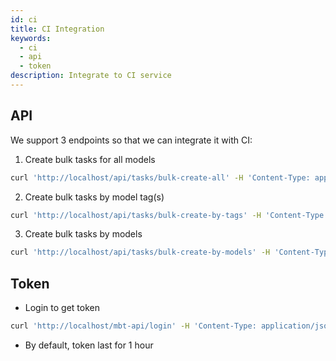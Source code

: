 ```yaml
---
id: ci
title: CI Integration
keywords:
  - ci
  - api
  - token
description: Integrate to CI service
---
```


## API

We support 3 endpoints so that we can integrate it with CI:

1. Create bulk tasks for all models

```bash
curl 'http://localhost/api/tasks/bulk-create-all' -H 'Content-Type: application/json' -H 'PHP_AUTH_USER: [TOKEN]' --data '{"title":"Bulk Tasks For All Models","generator":"random","generatorOptions":{"maxPathLength":300,"transitionCoverage":100,"placeCoverage":100},"reducer":"loop","takeScreenshots":true,"reporters":[]}'
```

2. Create bulk tasks by model tag(s)

```bash
curl 'http://localhost/api/tasks/bulk-create-by-tags' -H 'Content-Type: application/json' -H 'PHP_AUTH_USER: [TOKEN]' --data '{"title":"Bulk Tasks By Model's Tags","_tags":["shopping cart","checkout","product"],"generator":"random","generatorOptions":{"maxPathLength":300,"transitionCoverage":100,"placeCoverage":100},"reducer":"loop","takeScreenshots":true,"reporters":[]}'
```

3. Create bulk tasks by models

```bash
curl 'http://localhost/api/tasks/bulk-create-by-models' -H 'Content-Type: application/json' -H 'PHP_AUTH_USER: [TOKEN]' --data '{"title":"Bulk Tasks By Models","_models":["/api/models/article","/api/models/pull_request"],"generator":"random","generatorOptions":{"maxPathLength":300,"transitionCoverage":100,"placeCoverage":100},"reducer":"loop","takeScreenshots":true,"reporters":[]}'
```

## Token

* Login to get token

```bash
curl 'http://localhost/mbt-api/login' -H 'Content-Type: application/json' --data '{"username":"admin","password":"admin"}'
```

* By default, token last for 1 hour

